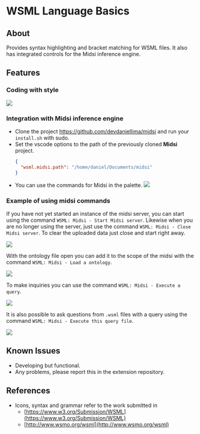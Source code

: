 # WSML Language Basics

## About

Provides syntax highlighting and bracket matching for WSML files. It also has integrated controls for the Midsi inference engine.

## Features

### Coding with style

<img src="https://github.com/devdaniellima/wsml-vscode/blob/master/images/example.png?raw=true" />

### Integration with **Midsi** inference engine

- Clone the project https://github.com/devdaniellima/midsi and run your `install.sh` with sudo.
- Set the vscode options to the path of the previously cloned **Midsi** project.
  ```json
  {
    "wsml.midsi.path": "/home/daniel/Documents/midsi"
  }
  ```
- You can use the commands for Midsi in the palette.
  <img src="https://github.com/devdaniellima/wsml-vscode/blob/master/images/pallet_commands.gif?raw=true" />

### Example of using midsi commands

If you have not yet started an instance of the midsi server, you can start using the command `WSML: Midsi - Start Midsi server`. Likewise when you are no longer using the server, just use the command `WSML: Midsi - Close Midsi server`. To clear the uploaded data just close and start right away.

<img src="https://github.com/devdaniellima/wsml-vscode/blob/master/images/start_close_midsi.gif?raw=true" />

With the ontology file open you can add it to the scope of the midsi with the command `WSML: Midsi - Load a ontology`.

<img src="https://github.com/devdaniellima/wsml-vscode/blob/master/images/load_ontology.gif?raw=true" />

To make inquiries you can use the command `WSML: Midsi - Execute a query`.

<img src="https://github.com/devdaniellima/wsml-vscode/blob/master/images/execute_query.gif?raw=true" />

It is also possible to ask questions from `.wsml` files with a query using the command `WSML: Midsi - Execute this query file`.

<img src="https://github.com/devdaniellima/wsml-vscode/blob/master/images/execute_query_file.gif?raw=true" />

## Known Issues

- Developing but functional.
- Any problems, please report this in the extension repository.

## References

- Icons, syntax and grammar refer to the work submitted in
  - [https://www.w3.org/Submission/WSML](https://www.w3.org/Submission/WSML)
  - [http://www.wsmo.org/wsml](http://www.wsmo.org/wsml)
